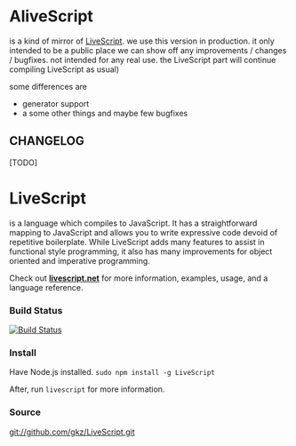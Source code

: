 # AliveScript

is a kind of mirror of [LiveScript](https://github.com/gkz/LiveScript). we use this version in production. it only intended to be a public place we can show off any improvements / changes / bugfixes. not intended for any real use. the LiveScript part will continue compiling LiveScript as usual)

some differences are
 - generator support
 - a some other things and maybe few bugfixes

## CHANGELOG

[TODO]

# LiveScript
is a language which compiles to JavaScript. It has a straightforward mapping to JavaScript and allows you to write expressive code devoid of repetitive boilerplate. While LiveScript adds many features to assist in functional style programming, it also has many improvements for object oriented and imperative programming.

Check out **[livescript.net](http://livescript.net)** for more information, examples, usage, and a language reference.

### Build Status
[![Build Status](https://travis-ci.org/gkz/LiveScript.png?branch=master)](https://travis-ci.org/gkz/LiveScript)

### Install
Have Node.js installed. `sudo npm install -g LiveScript`

After, run `livescript` for more information.


### Source
[git://github.com/gkz/LiveScript.git](git://github.com/gkz/LiveScript.git)
